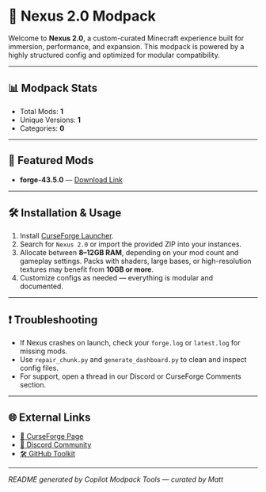 # 🧱 Nexus 2.0 Modpack

Welcome to **Nexus 2.0**, a custom-curated Minecraft experience built for immersion, performance, and expansion. This modpack is powered by a highly structured config and optimized for modular compatibility.

---

## 📊 Modpack Stats
- Total Mods: **1**
- Unique Versions: **1**
- Categories: **0**

---

## 🧩 Featured Mods
- **forge-43.5.0** — [Download Link](https://modloaders.forgecdn.net/647622546/maven/net/minecraftforge/forge/1.19.2-43.5.0/forge-1.19.2-43.5.0.jar)

---

## 🛠️ Installation & Usage
1. Install [CurseForge Launcher](https://www.curseforge.com/downloads).
2. Search for `Nexus 2.0` or import the provided ZIP into your instances.
3. Allocate between **8–12GB RAM**, depending on your mod count and gameplay settings. Packs with shaders, large bases, or high-resolution textures may benefit from **10GB or more**.
4. Customize configs as needed — everything is modular and documented.

---

## ❗ Troubleshooting
- If Nexus crashes on launch, check your `forge.log` or `latest.log` for missing mods.
- Use `repair_chunk.py` and `generate_dashboard.py` to clean and inspect config files.
- For support, open a thread in our Discord or CurseForge Comments section.

---

## 🌐 External Links
- [📁 CurseForge Page](https://www.curseforge.com/minecraft/modpacks/nexus-2-0)
- [💬 Discord Community](https://discord.gg/yourserverlink)
- [🛠 GitHub Toolkit](https://github.com/yourrepo/nexus-tools)

---

_README generated by Copilot Modpack Tools — curated by Matt_
